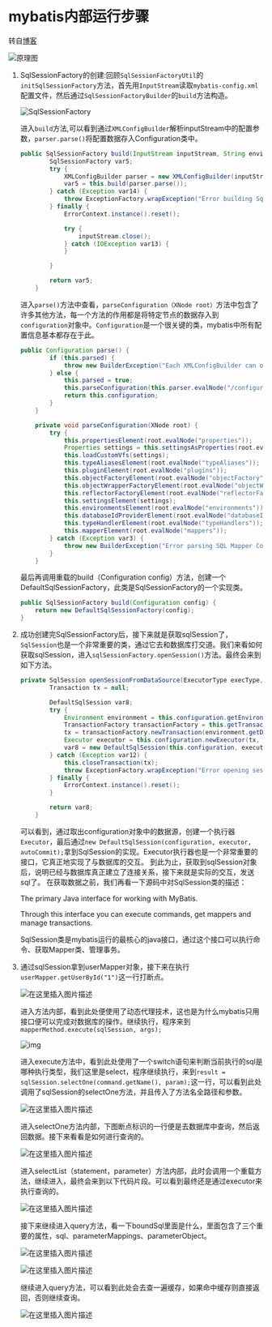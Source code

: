 # mybatis内部运行步骤

转自[博客](https://blog.csdn.net/qq_21150865/article/details/84305338?utm_medium=distribute.pc_relevant.none-task-blog-BlogCommendFromMachineLearnPai2-1.channel_param&depth_1-utm_source=distribute.pc_relevant.none-task-blog-BlogCommendFromMachineLearnPai2-1.channel_param)

![原理图](E:\NoteBooks\数据库\img\mybatis大概原理图.png)

1. SqlSessionFactory的创建:回顾`SqlSessionFactoryUtil`的`initSqlSessionFactory`方法，首先用`InputStream`读取`mybatis-config.xml`配置文件，然后通过`SqlSessionFactoryBuilder`的`build`方法构造。

   ![SqlSessionFactory](https://img-blog.csdnimg.cn/20181120151409990.png?x-oss-process=image/watermark,type_ZmFuZ3poZW5naGVpdGk,shadow_10,text_aHR0cHM6Ly9ibG9nLmNzZG4ubmV0L3FxXzIxMTUwODY1,size_16,color_FFFFFF,t_70)

   进入`build`方法,可以看到通过`XMLConfigBuilder`解析inputStream中的配置参数，`parser.parse()`将配置数据存入Configuration类中。

   ```java
   public SqlSessionFactory build(InputStream inputStream, String environment, Properties properties) {
           SqlSessionFactory var5;
           try {
               XMLConfigBuilder parser = new XMLConfigBuilder(inputStream, environment, properties);
               var5 = this.build(parser.parse());
           } catch (Exception var14) {
               throw ExceptionFactory.wrapException("Error building SqlSession.", var14);
           } finally {
               ErrorContext.instance().reset();
   
               try {
                   inputStream.close();
               } catch (IOException var13) {
               }
   
           }
   
           return var5;
       }
   ```

   进入`parse()`方法中查看，`parseConfiguration（XNode root）`方法中包含了许多其他方法，每一个方法的作用都是将特定节点的数据存入到`configuration`对象中。`Configuration`是一个很关键的类，mybatis中所有配置信息基本都存在于此。

   ```java
   public Configuration parse() {
           if (this.parsed) {
               throw new BuilderException("Each XMLConfigBuilder can only be used once.");
           } else {
               this.parsed = true;
               this.parseConfiguration(this.parser.evalNode("/configuration"));
               return this.configuration;
           }
       }
   
       private void parseConfiguration(XNode root) {
           try {
               this.propertiesElement(root.evalNode("properties"));
               Properties settings = this.settingsAsProperties(root.evalNode("settings"));
               this.loadCustomVfs(settings);
               this.typeAliasesElement(root.evalNode("typeAliases"));
               this.pluginElement(root.evalNode("plugins"));
               this.objectFactoryElement(root.evalNode("objectFactory"));
               this.objectWrapperFactoryElement(root.evalNode("objectWrapperFactory"));
               this.reflectorFactoryElement(root.evalNode("reflectorFactory"));
               this.settingsElement(settings);
               this.environmentsElement(root.evalNode("environments"));
               this.databaseIdProviderElement(root.evalNode("databaseIdProvider"));
               this.typeHandlerElement(root.evalNode("typeHandlers"));
               this.mapperElement(root.evalNode("mappers"));
           } catch (Exception var3) {
               throw new BuilderException("Error parsing SQL Mapper Configuration. Cause: " + var3, var3);
           }
       }
   ```

   最后再调用重载的build（Configuration config）方法，创建一个DefaultSqlSessionFactory，此类是SqlSessionFactory的一个实现类。

   ```java
   public SqlSessionFactory build(Configuration config) {
       return new DefaultSqlSessionFactory(config);
   }
   ```

   

2. 成功创建完SqlSessionFactory后，接下来就是获取sqlSession了，`SqlSession`也是一个非常重要的类，通过它去和数据库打交道。我们来看如何获取sqlSession，进入`sqlSessionFactory.openSession()`方法。最终会来到如下方法。

   ```java
   private SqlSession openSessionFromDataSource(ExecutorType execType, TransactionIsolationLevel level, boolean autoCommit) {
           Transaction tx = null;
   
           DefaultSqlSession var8;
           try {
               Environment environment = this.configuration.getEnvironment();
               TransactionFactory transactionFactory = this.getTransactionFactoryFromEnvironment(environment);
               tx = transactionFactory.newTransaction(environment.getDataSource(), level, autoCommit);
               Executor executor = this.configuration.newExecutor(tx, execType);
               var8 = new DefaultSqlSession(this.configuration, executor, autoCommit);
           } catch (Exception var12) {
               this.closeTransaction(tx);
               throw ExceptionFactory.wrapException("Error opening session.  Cause: " + var12, var12);
           } finally {
               ErrorContext.instance().reset();
           }
   
           return var8;
       }
   ```

   可以看到，通过取出configuration对象中的数据源，创建一个执行器`Executor`，最后通过`new DefaultSqlSession(configuration, executor, autoCommit);`拿到SqlSession的实现。Executor执行器也是一个非常重要的接口，它真正地实现了与数据库的交互。
   到此为止，获取到sqlSession对象后，说明已经与数据库真正建立了连接关系，接下来就是实际的交互，发送sql了。
   在获取数据之前，我们再看一下源码中对SqlSession类的描述：

   The primary Java interface for working with MyBatis. 

   Through this interface you can execute commands, get mappers and manage transactions. 

   SqlSession类是mybatis运行的最核心的java接口，通过这个接口可以执行命令、获取Mapper类、管理事务。

3. 通过sqlSession拿到userMapper对象，接下来在执行`userMapper.getUserById("1")`这一行打断点。

   ![在这里插入图片描述](https://img-blog.csdnimg.cn/20181120160713350.png)

   进入方法内部，看到此处便使用了动态代理技术，这也是为什么mybatis只用接口便可以完成对数据库的操作。继续执行，程序来到`mapperMethod.execute(sqlSession, args);`

   ![img](https://img-blog.csdnimg.cn/20181120161010117.png?x-oss-process=image/watermark,type_ZmFuZ3poZW5naGVpdGk,shadow_10,text_aHR0cHM6Ly9ibG9nLmNzZG4ubmV0L3FxXzIxMTUwODY1,size_16,color_FFFFFF,t_70)

   进入execute方法中，看到此处使用了一个switch语句来判断当前执行的sql是哪种执行类型，我们这里是select，程序继续执行，来到`result = sqlSession.selectOne(command.getName(), param);`这一行，可以看到此处调用了sqlSession的selectOne方法，并且传入了方法名全路径和参数。

   ![在这里插入图片描述](https://img-blog.csdnimg.cn/2018112016155899.png?x-oss-process=image/watermark,type_ZmFuZ3poZW5naGVpdGk,shadow_10,text_aHR0cHM6Ly9ibG9nLmNzZG4ubmV0L3FxXzIxMTUwODY1,size_16,color_FFFFFF,t_70)

   进入selectOne方法内部，下图断点标识的一行便是去数据库中查询，然后返回数据。接下来看看是如何进行查询的。

   ![在这里插入图片描述](https://img-blog.csdnimg.cn/2018112016195974.png?x-oss-process=image/watermark,type_ZmFuZ3poZW5naGVpdGk,shadow_10,text_aHR0cHM6Ly9ibG9nLmNzZG4ubmV0L3FxXzIxMTUwODY1,size_16,color_FFFFFF,t_70)

   进入selectList（statement，parameter）方法内部，此时会调用一个重载方法，继续进入，最终会来到以下代码片段。可以看到最终还是通过executor来执行查询的。

   ![在这里插入图片描述](https://img-blog.csdnimg.cn/20181120162434928.png?x-oss-process=image/watermark,type_ZmFuZ3poZW5naGVpdGk,shadow_10,text_aHR0cHM6Ly9ibG9nLmNzZG4ubmV0L3FxXzIxMTUwODY1,size_16,color_FFFFFF,t_70)

   接下来继续进入query方法，看一下boundSql里面是什么，里面包含了三个重要的属性，sql、parameterMappings、parameterObject。

   ![在这里插入图片描述](https://img-blog.csdnimg.cn/20181120162918784.png)

   ![在这里插入图片描述](https://img-blog.csdnimg.cn/20181120163201961.png?x-oss-process=image/watermark,type_ZmFuZ3poZW5naGVpdGk,shadow_10,text_aHR0cHM6Ly9ibG9nLmNzZG4ubmV0L3FxXzIxMTUwODY1,size_16,color_FFFFFF,t_70)

   继续进入query方法，可以看到此处会去查一遍缓存，如果命中缓存则直接返回，否则继续查询。

   ![在这里插入图片描述](https://img-blog.csdnimg.cn/20181120163551151.png?x-oss-process=image/watermark,type_ZmFuZ3poZW5naGVpdGk,shadow_10,text_aHR0cHM6Ly9ibG9nLmNzZG4ubmV0L3FxXzIxMTUwODY1,size_16,color_FFFFFF,t_70)